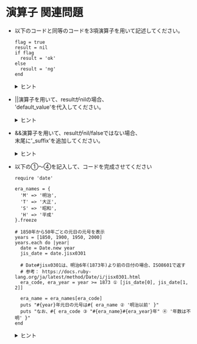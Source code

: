 # 演算子 関連問題

- 以下のコードと同等のコードを3項演算子を用いて記述してください。

  ```
  flag = true
  result = nil
  if flag
    result = 'ok'
  else
    result = 'ng'
  end
  ```

  <details>
    <summary>ヒント</summary>

    ```
    result = nil ? 'ok' : 'ng'
    # => 'ng'
    ```

  </details>

- ||演算子を用いて、resultがnilの場合、
  <br>'default_value'を代入してください。

  <details>
    <summary>ヒント</summary>

    ```
    result = 'ok' || 'ng'
    # => 'ok'

    result = false || 'ng'
    # => 'ng'

    # result = result || 'ok' は以下と書くこともできます
    result ||= 'ok'
    ```

  </details>

- &&演算子を用いて、resultがnil/falseではない場合、
  <br>末尾に'\_suffix'を追加してください。

  <details>
    <summary>ヒント</summary>

    ```
    result = 'ng' && 'ok'
    # => 'ok'

    result = nil && 'ok'
    # => nil

    # result = result && 'ok' は以下と書くこともできます
    result &&= 'ok'
    ```

  </details>

- 以下の①～④を記入して、コードを完成させてください

  ```
  require 'date'

  era_names = {
    'M' => '明治',
    'T' => '大正',
    'S' => '昭和',
    'H' => '平成'
  }.freeze

  # 1850年から50年ごとの元日の元号を表示
  years = [1850, 1900, 1950, 2000]
  years.each do |year|
    date = Date.new year
    jis_date = date.jisx0301

    # Date#jisx0301は、明治6年(1873年)より前の日付の場合、ISO8601で返す
    # 参考： https://docs.ruby-lang.org/ja/latest/method/Date/i/jisx0301.html
    era_code, era_year = year >= 1873 ① [jis_date[0], jis_date[1, 2]]

    era_name = era_names[era_code]
    puts "#{year}年元日の元号は#{ era_name ② '明治以前' }"
    puts "なお、#{ era_code ③ "#{era_name}#{era_year}年" ④ '年数は不明' }"
  end
  ```

  <details>
    <summary>ヒント</summary>

    なし

  </details>

